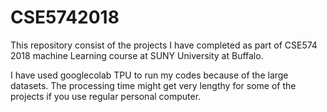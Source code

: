 # CSE5742018

This repository consist of the projects I have completed as part of CSE574 2018 machine Learning course at SUNY University at Buffalo.

I have used googlecolab TPU to run my codes because of the large datasets. The processing time might get very lengthy for some of the projects if you use regular personal computer. 
